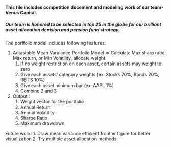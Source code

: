 #### This file includes competition docement and modeling work of our team- Venus Capital.
##### Our team is honored to be selected in top 25 in the globe for our brilliant asset allocation decision and pension fund strategy.



The portfolio model includes following features:

1. Adjustable Mean Varuiance Portfolio Model => Calculate Max sharp ratio, Max return, or Min Volatility, allocate weight 
	1. If no weight restriction on each asset, certain assets may weight to zero
	2. Give each assets' category weights (ex: Stocks 70%, Bonds 20%, REITS 10%)
	3. Give each asset minimum bar (ex: AAPL 1%)
	4. Combine 2 and 3
2. Output :
	1. Weight vector for the portfolio
	2. Annual Return
	3. Annual Volatility
	4. Sharpe Ratio
	5. Maximum drawdown


Future work:
	1. Draw mean variance efficient frontier figure for better visualization
	2. Try multiple asset allocation methods
